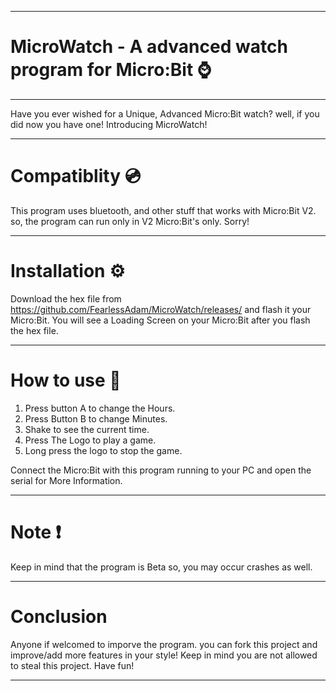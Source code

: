 ______________________________________________________
# MicroWatch - A advanced watch program for Micro:Bit ⌚
______________________________________________________

Have you ever wished for a Unique, Advanced Micro:Bit watch? well, if you did now you have one! Introducing MicroWatch!

______________________________________________________
# Compatiblity 💿

This program uses bluetooth, and other stuff that works with Micro:Bit V2. so, the program can run only in V2 Micro:Bit's only. Sorry!

______________________________________________________

# Installation ⚙️

Download the hex file from https://github.com/FearlessAdam/MicroWatch/releases/ and flash it your Micro:Bit. You will see a Loading Screen on your Micro:Bit after you flash the hex file.
______________________________________________________

# How to use 📖

1. Press button A to change the Hours.
2. Press Button B to change Minutes.
3. Shake to see the current time.
4. Press The Logo to play a game.
5. Long press the logo to stop the game.

Connect the Micro:Bit with this program running to your PC and open the serial for More Information.

______________________________________________________

# Note ❗

Keep in mind that the program is Beta so, you may occur crashes as well.

______________________________________________________

# Conclusion

Anyone if welcomed to imporve the program. you can fork this project and improve/add more features in your style! Keep in mind you are not allowed to steal this project. Have fun!

______________________________________________________
